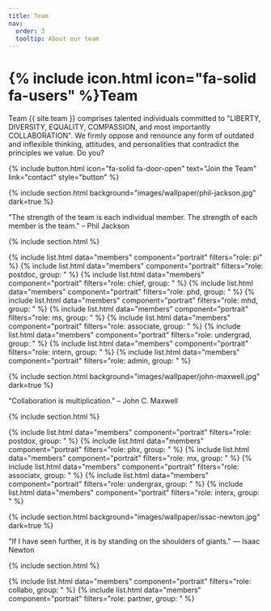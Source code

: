 ```yaml
---
title: Team
nav:
  order: 3
  tooltip: About our team
---
```


# {% include icon.html icon="fa-solid fa-users" %}Team

Team {{ site.team }} comprises talented individuals committed to "LIBERTY, DIVERSITY, EQUALITY, COMPASSION, and most importantly COLLABORATION". We firmly oppose and renounce any form of outdated and inflexible thinking, attitudes, and personalities that contradict the principles we value. Do you?

{% include button.html icon="fa-solid fa-door-open" text="Join the Team" link="contact" style="button" %}

{% include section.html background="images/wallpaper/phil-jackson.jpg" dark=true %}

"The strength of the team is each individual member. The strength of each member is the team." – Phil Jackson

{% include section.html %}

{% include list.html data="members" component="portrait" filters="role: pi" %}
{% include list.html data="members" component="portrait" filters="role: postdoc, group: " %}
{% include list.html data="members" component="portrait" filters="role: chief, group: " %}
{% include list.html data="members" component="portrait" filters="role: phd, group: " %}
{% include list.html data="members" component="portrait" filters="role: mhd, group: " %}
{% include list.html data="members" component="portrait" filters="role: ms, group: " %}
{% include list.html data="members" component="portrait" filters="role: associate, group: " %}
{% include list.html data="members" component="portrait" filters="role: undergrad, group: " %}
{% include list.html data="members" component="portrait" filters="role: intern, group: " %}
{% include list.html data="members" component="portrait" filters="role: admin, group: " %}


{% include section.html background="images/wallpaper/john-maxwell.jpg" dark=true %}

"Collaboration is multiplication." – John C. Maxwell


{% include section.html %}

{% include list.html data="members" component="portrait" filters="role: postdox, group: " %}
{% include list.html data="members" component="portrait" filters="role: phx, group: " %}
{% include list.html data="members" component="portrait" filters="role: mx, group: " %}
{% include list.html data="members" component="portrait" filters="role: associatx, group: " %}
{% include list.html data="members" component="portrait" filters="role: undergrax, group: " %}
{% include list.html data="members" component="portrait" filters="role: interx, group: " %}


{% include section.html background="images/wallpaper/issac-newton.jpg" dark=true %}

"If I have seen further, it is by standing on the shoulders of giants." — Isaac Newton


{% include section.html %}

{% include list.html data="members" component="portrait" filters="role: collabo, group: " %}
{% include list.html data="members" component="portrait" filters="role: partner, group: " %}
